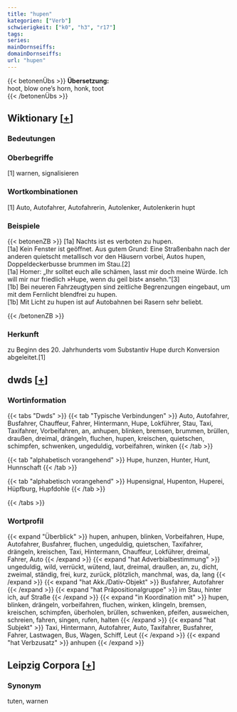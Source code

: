 ```yaml
---
title: "hupen"
kategorien: ["Verb"]
schwierigkeit: ["k0", "h3", "r17"]
tags:
series:
mainDornseiffs:
domainDornseiffs:
url: "hupen"
---
```


{{< betonenÜbs >}}
**Übersetzung:**  
hoot, blow  one’s horn, honk, toot  
{{< /betonenÜbs >}}

## Wiktionary [[+](https://de.wiktionary.org/wiki/hupen)]

### Bedeutungen

### Oberbegriffe
[1] warnen, signalisieren  

### Wortkombinationen
[1] Auto, Autofahrer, Autofahrerin, Autolenker, Autolenkerin hupt  

### Beispiele
{{< betonenZB >}}
[1a] Nachts ist es verboten zu hupen.  
[1a] Kein Fenster ist geöffnet. Aus gutem Grund: Eine Straßenbahn nach der anderen quietscht metallisch vor den Häusern vorbei, Autos hupen, Doppeldeckerbusse brummen im Stau.[2]  
[1a] Homer: „Ihr solltet euch alle schämen, lasst mir doch meine Würde. Ich will mir nur friedlich »Hupe, wenn du geil bist« ansehn.“[3]  
[1b] Bei neueren Fahrzeugtypen sind zeitliche Begrenzungen eingebaut, um mit dem Fernlicht blendfrei zu hupen.  
[1b] Mit Licht zu hupen ist auf Autobahnen bei Rasern sehr beliebt.  

{{< /betonenZB >}}
### Herkunft
zu Beginn des 20. Jahrhunderts vom Substantiv Hupe durch Konversion abgeleitet.[1]  



## dwds [[+](https://www.dwds.de/wb/hupen)]

### Wortinformation
{{< tabs "Dwds" >}}
{{< tab "Typische Verbindungen" >}}
Auto, Autofahrer, Busfahrer, Chauffeur, Fahrer, Hintermann, Hupe, Lokführer, Stau, Taxi, Taxifahrer, Vorbeifahren, an, anhupen, blinken, bremsen, brummen, brüllen, draußen, dreimal, drängeln, fluchen, hupen, kreischen, quietschen, schimpfen, schwenken, ungeduldig, vorbeifahren, winken
{{< /tab >}}

{{< tab "alphabetisch vorangehend" >}}
Hupe, hunzen, Hunter, Hunt, Hunnschaft
{{< /tab >}}

{{< tab "alphabetisch vorangehend" >}}
Hupensignal, Hupenton, Huperei, Hüpfburg, Hupfdohle
{{< /tab >}}

{{< /tabs >}}

### Wortprofil
{{< expand "Überblick" >}} hupen, anhupen, blinken, Vorbeifahren, Hupe, Autofahrer, Busfahrer, fluchen, ungeduldig, quietschen, Taxifahrer, drängeln, kreischen, Taxi, Hintermann, Chauffeur, Lokführer, dreimal, Fahrer, Auto {{< /expand >}}
{{< expand "hat Adverbialbestimmung" >}} ungeduldig, wild, verrückt, wütend, laut, dreimal, draußen, an, zu, dicht, zweimal, ständig, frei, kurz, zurück, plötzlich, manchmal, was, da, lang {{< /expand >}}
{{< expand "hat Akk./Dativ-Objekt" >}} Busfahrer, Autofahrer {{< /expand >}}
{{< expand "hat Präpositionalgruppe" >}} im Stau, hinter ich, auf Straße {{< /expand >}}
{{< expand "in Koordination mit" >}} hupen, blinken, drängeln, vorbeifahren, fluchen, winken, klingeln, bremsen, kreischen, schimpfen, überholen, brüllen, schwenken, pfeifen, ausweichen, schreien, fahren, singen, rufen, halten {{< /expand >}}
{{< expand "hat Subjekt" >}} Taxi, Hintermann, Autofahrer, Auto, Taxifahrer, Busfahrer, Fahrer, Lastwagen, Bus, Wagen, Schiff, Leut {{< /expand >}}
{{< expand "hat Verbzusatz" >}} anhupen {{< /expand >}}

## Leipzig Corpora [[+](https://corpora.uni-leipzig.de/en/res?word=hupen&corpusId=deu_newscrawl-public_2018)]


### Synonym
tuten, warnen

